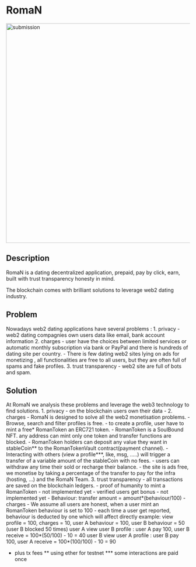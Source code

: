 # RomaN
<img src="submission.png" alt="submission" width="600"/>

## Description
RomaN is a 
    dating decentralized application,
    prepaid,
    pay by click,
    earn,
        built with 
            trust
            transparency
            honesty 
        in mind.

The blockchain comes with brilliant solutions to leverage web2 dating industry.

## Problem
Nowadays web2 dating applications have several problems :
    1. privacy 
        - web2 dating compagnies own users data like email, bank account information
    2. charges 
        - user have the choices between limited services or automatic monthly subscription via bank or PayPal and there is  hundreds of dating site per country.
        - There is few dating web2 sites lying on ads for monetizing , all functionalities are free to all users, but they are often full of spams and fake profiles.
    3. trust transparency
        - web2 site are full of bots and spam.

## Solution
At RomaN we analysis these problems and leverage the web3 technology to find solutions.
    1. privacy
        - on the blockchain users own their data
        - 
    2. charges
        - RomaN is designed to solve all the web2 monetisation problems.
            - Browse, search and filter profiles is free.
            - to create a profile, user have to mint a free* RomanToken an ERC721 token.
            - RomanToken is a SoulBound NFT. any address can mint only one token and transfer functions are blocked. 
            - RomanToken holders can deposit any value they want in stableCoin** to the RomanTokenVault contract(payment channel).
            - Interacting with others (view a profile***, like, msg, .....) will trigger a transfer of a variable amount of the stableCoin with no fees.
            - users can withdraw any time their sold or recharge their balance.
        - the site is ads free, we monetise by taking a percentage of the transfer to pay for the infra (hosting, ...) and the RomaN Team.
    3. trust transparency
        - all transactions are saved on the blockchain ledgers.
        - proof of humanity to mint a RomanToken - not implemented yet
        - verified users get bonus -  not implemented yet
        - Behaviour: transfer amount = amount*(behaviour/100) - charges
            - We assume all users are honest, when a user mint an RomanToken behaviour is set to 100 
            - each time a user get reported, behaviour is deducted by one which will affect directly 
            example: view profile = 100,
                     charges = 10,
                     user A behaviour = 100,
                     user B behaviour = 50 (user B blocked 50 times)
            user A view user B profile : user A pay 100, user B receive = 100*(50/100) - 10 = 40
            user B view user A profile : user B pay 100, user A receive = 100*(100/100) - 10 = 90

* plus tx fees
** using ether for testnet
*** some interactions are paid once
